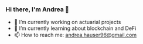 ### Hi there, I'm Andrea 👋


- 🔭 I’m currently working on actuarial projects
- 🌱 I’m currently learning about blockchain and DeFi
- 📫 How to reach me: andrea.hauser96@gmail.com
